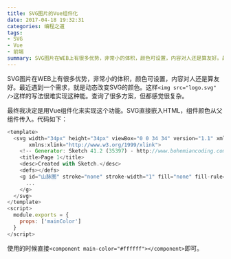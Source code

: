 ```yaml
---
title: SVG图片的Vue组件化
date: 2017-04-18 19:32:31
categories: 编程之道
tags: 
- SVG
- Vue
- 前端
summary: SVG图片在WEB上有很多优势，非常小的体积，颜色可设置，内容对人还是算友好。最近遇到一个需求，就是动态改变SVG的颜色。
---
```


SVG图片在WEB上有很多优势，非常小的体积，颜色可设置，内容对人还是算友好。最近遇到一个需求，就是动态改变SVG的颜色。这样`<img src="logo.svg" />`这样的写法很难实现这种能。查询了很多方案，但都感觉很复杂。

最终我决定是用Vue组件化来实现这个功能。SVG直接嵌入HTML，组件颜色从父组件传入。代码如下：

```javascript
<template>
  <svg width="34px" height="34px" viewBox="0 0 34 34" version="1.1" xmlns="http://www.w3.org/2000/svg"
       xmlns:xlink="http://www.w3.org/1999/xlink">
    <!-- Generator: Sketch 41.2 (35397) - http://www.bohemiancoding.com/sketch -->
    <title>Page 1</title>
    <desc>Created with Sketch.</desc>
    <defs></defs>
    <g id="山脉圈" stroke="none" stroke-width="1" fill="none" fill-rule="evenodd">
      ...
    </g>
  </svg>
</template>
<script>
  module.exports = {
    props: ['mainColor']
  }
</script>
```

使用的时候直接`<component main-color="#ffffff"></component>`即可。
